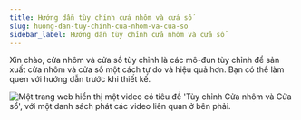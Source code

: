 ```yaml
---
title: Hướng dẫn tùy chỉnh cửa nhôm và cửa sổ
slug: huong-dan-tuy-chinh-cua-nhom-va-cua-so
sidebar_label: Hướng dẫn tùy chỉnh cửa nhôm và cửa sổ
---
```


Xin chào, cửa nhôm và cửa sổ tùy chỉnh là các mô-đun tùy chỉnh để sản xuất cửa nhôm và cửa sổ một cách tự do và hiệu quả hơn. Bạn có thể làm quen với hướng dẫn trước khi thiết kế.

![Một trang web hiển thị một video có tiêu đề 'Tùy chỉnh Cửa nhôm và Cửa sổ', với một danh sách phát các video liên quan ở bên phải.](https://storage.googleapis.com/jegavn_kb/images/49cc9b47-5a5f-49da-86d8-0202ac0209a4.png)